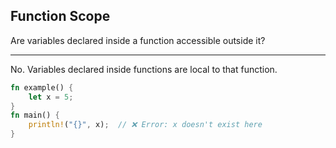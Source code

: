 ## Function Scope

Are variables declared inside a function accessible outside it?

---

No. Variables declared inside functions are local to that function.

```rust
fn example() {
    let x = 5;
}
fn main() {
    println!("{}", x);  // ❌ Error: x doesn't exist here
}
```


